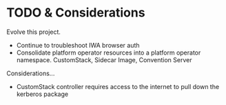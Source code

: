 # TODO & Considerations

Evolve this project.
- Continue to troubleshoot IWA browser auth
- Consolidate platform operator resources into a platform operator namespace.  CustomStack, Sidecar Image, Convention Server

Considerations...
- CustomStack controller requires access to the internet to pull down the kerberos package